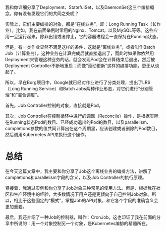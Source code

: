 我和你详细分享了Deployment、StatefulSet，以及DaemonSet这三个编排概念。你有没有发现它们的共同之处呢？

实际上，它们主要编排的对象，都是“在线业务”，即：Long Running Task（长作业）。比如，我在前面举例时常用的Nginx、Tomcat，以及MySQL等等。这些应用一旦运行起来，除非出错或者停止，它的容器进程会一直保持在Running状态。

但是，有一类作业显然不满足这样的条件，这就是“离线业务”，或者叫作Batch Job（计算业务）。这种业务在计算完成后就直接退出了，而此时如果你依然用Deployment来管理这种业务的话，就会发现Pod会在计算结束后退出，然后被Deployment Controller不断地重启；而像“滚动更新”这样的编排功能，更无从谈起了。

所以，早在Borg项目中，Google就已经对作业进行了分类处理，提出了LRS（Long Running Service）和Batch Jobs两种作业形态，对它们进行“分别管理”和“混合调度”。

首先，Job Controller控制的对象，直接就是Pod。

其次，Job Controller在控制循环中进行的调谐（Reconcile）操作，是根据实际在Running状态Pod的数目、已经成功退出的Pod的数目，以及parallelism、completions参数的值共同计算出在这个周期里，应该创建或者删除的Pod数目，然后调用Kubernetes API来执行这个操作。

# 总结
在今天这篇文章中，我主要和你分享了Job这个离线业务的编排方法，讲解了completions和parallelism字段的含义，以及Job Controller的执行原理。

紧接着，我通过实例和你分享了Job对象三种常见的使用方法。但是，根据我在社区和生产环境中的经验，大多数情况下用户还是更倾向于自己控制Job对象。所以，相比于这些固定的“模式”，掌握Job的API对象，和它各个字段的准确含义会更加重要。

最后，我还介绍了一种Job的控制器，叫作：CronJob。这也印证了我在前面的分享中所说的：用一个对象控制另一个对象，是Kubernetes编排的精髓所在。

